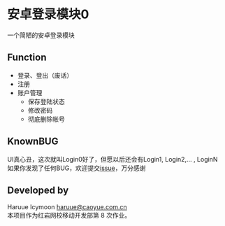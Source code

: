 # 安卓登录模块0
一个简陋的安卓登录模块
## Function
+ 登录、登出（废话）
+ 注册
+ 账户管理
    - 保存登陆状态
    - 修改密码
    - 彻底删除帐号
    
## KnownBUG
UI真心丑，这次就叫Login0好了，但愿以后还会有Login1, Login2,... , LoginN    
如果你发现了任何BUG，欢迎提交[issue](https://github.com/haruue/Login0/issues)，万分感谢
## Developed by
Haruue Icymoon <haruue@caoyue.com.cn>    
本项目作为红岩网校移动开发部第 8 次作业。
    
<!--
* * * * * * * * * * * * * * * * * * * * * * * *
* REDROCK-TEAM HOMEWORK 8 (20151130)          *
* Level 4 - Login                             *
* Author:  Haruue Icymoon                     *
* Time:    Fri Dec  4 12:19:34 CST 2015       *
* Website: http://www.caoyue.com.cn/          *
* * * * * * * * * * * * * * * * * * * * * * * *
-->
